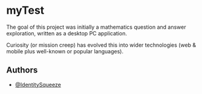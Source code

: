 
# myTest

The goal of this project was initially a mathematics question and answer exploration, written as a desktop PC application.

Curiosity (or mission creep) has evolved this into wider technologies (web & mobile plus well-known or popular languages).

## Authors

- [@IdentitySqueeze](https://www.github.com/IdentitySqueeze)

